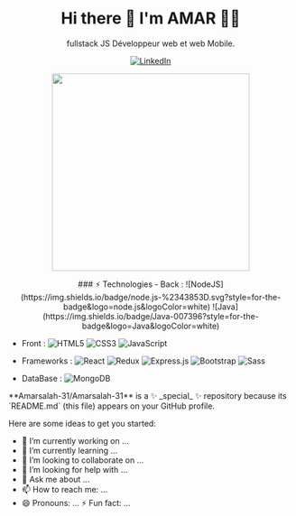 <h1 align='center'>
  Hi there 👋 I'm AMAR 👨‍💻
</h1>
<p align='center'>
 fullstack JS Développeur web et web Mobile.
</p>
<p align='center'>
 <a align='left' href='linkedin.com/in/amar-alragle619' alt='Amar Salah Omar'>
    <img src='https://img.shields.io/badge/LinkedIn-0077B5?style=for-the-badge&logo=linkedin&logoColor=white' alt='LinkedIn' />
</a> 

</p>
<p align='center'>
  <a href="#"><img src="https://github-readme-stats.vercel.app/api?username=Amarsalah-31&show_icons=true&count_private=true&theme=dark" width="350"></a>
</p>
<p align='center'>
### ⚡ Technologies
- Back : 
  ![NodeJS](https://img.shields.io/badge/node.js-%2343853D.svg?style=for-the-badge&logo=node.js&logoColor=white)
  ![Java](https://img.shields.io/badge/Java-007396?style=for-the-badge&logo=Java&logoColor=white)
  
- Front :
  ![HTML5](https://img.shields.io/badge/html5-%23E34F26.svg?style=for-the-badge&logo=html5&logoColor=white)
  ![CSS3](https://img.shields.io/badge/css3-%231572B6.svg?style=for-the-badge&logo=css3&logoColor=white)
  ![JavaScript](https://img.shields.io/badge/javascript-%23323330.svg?style=for-the-badge&logo=javascript&logoColor=%23F7DF1E)

- Frameworks :
  ![React](https://img.shields.io/badge/react-%2320232a.svg?style=for-the-badge&logo=react&logoColor=%2361DAFB)
  ![Redux](https://img.shields.io/badge/redux%20-%23593d88.svg?&style=for-the-badge&logo=redux&logoColor=white) 
  ![Express.js](https://img.shields.io/badge/express.js-%23404d59.svg?style=for-the-badge&logo=express&logoColor=%2361DAFB)
  ![Bootstrap](https://img.shields.io/badge/bootstrap-%23563D7C.svg?style=for-the-badge&logo=bootstrap&logoColor=white)
  ![Sass](https://img.shields.io/badge/-Sass-CD669A?style=for-the-badge&logo=Sass&logoColor=white)

- DataBase :
  ![MongoDB](https://img.shields.io/badge/MongoDB-47A248.svg?&style=for-the-badge&logo=MongoDB&logoColor=white)
</p>
**Amarsalah-31/Amarsalah-31** is a ✨ _special_ ✨ repository because its `README.md` (this file) appears on your GitHub profile.

Here are some ideas to get you started:

- 🔭 I’m currently working on ...
- 🌱 I’m currently learning ...
- 👯 I’m looking to collaborate on ...
- 🤔 I’m looking for help with ...
- 💬 Ask me about ...
- 📫 How to reach me: ...
- 😄 Pronouns: ...
 ⚡ Fun fact: ...

